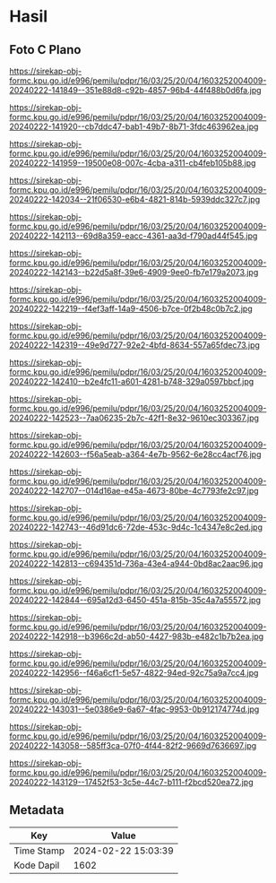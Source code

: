 # Hasil

## Foto C Plano

https://sirekap-obj-formc.kpu.go.id/e996/pemilu/pdpr/16/03/25/20/04/1603252004009-20240222-141849--351e88d8-c92b-4857-96b4-44f488b0d6fa.jpg

https://sirekap-obj-formc.kpu.go.id/e996/pemilu/pdpr/16/03/25/20/04/1603252004009-20240222-141920--cb7ddc47-bab1-49b7-8b71-3fdc463962ea.jpg

https://sirekap-obj-formc.kpu.go.id/e996/pemilu/pdpr/16/03/25/20/04/1603252004009-20240222-141959--19500e08-007c-4cba-a311-cb4feb105b88.jpg

https://sirekap-obj-formc.kpu.go.id/e996/pemilu/pdpr/16/03/25/20/04/1603252004009-20240222-142034--21f06530-e6b4-4821-814b-5939ddc327c7.jpg

https://sirekap-obj-formc.kpu.go.id/e996/pemilu/pdpr/16/03/25/20/04/1603252004009-20240222-142113--69d8a359-eacc-4361-aa3d-f790ad44f545.jpg

https://sirekap-obj-formc.kpu.go.id/e996/pemilu/pdpr/16/03/25/20/04/1603252004009-20240222-142143--b22d5a8f-39e6-4909-9ee0-fb7e179a2073.jpg

https://sirekap-obj-formc.kpu.go.id/e996/pemilu/pdpr/16/03/25/20/04/1603252004009-20240222-142219--f4ef3aff-14a9-4506-b7ce-0f2b48c0b7c2.jpg

https://sirekap-obj-formc.kpu.go.id/e996/pemilu/pdpr/16/03/25/20/04/1603252004009-20240222-142319--49e9d727-92e2-4bfd-8634-557a65fdec73.jpg

https://sirekap-obj-formc.kpu.go.id/e996/pemilu/pdpr/16/03/25/20/04/1603252004009-20240222-142410--b2e4fc11-a601-4281-b748-329a0597bbcf.jpg

https://sirekap-obj-formc.kpu.go.id/e996/pemilu/pdpr/16/03/25/20/04/1603252004009-20240222-142523--7aa06235-2b7c-42f1-8e32-9610ec303367.jpg

https://sirekap-obj-formc.kpu.go.id/e996/pemilu/pdpr/16/03/25/20/04/1603252004009-20240222-142603--f56a5eab-a364-4e7b-9562-6e28cc4acf76.jpg

https://sirekap-obj-formc.kpu.go.id/e996/pemilu/pdpr/16/03/25/20/04/1603252004009-20240222-142707--014d16ae-e45a-4673-80be-4c7793fe2c97.jpg

https://sirekap-obj-formc.kpu.go.id/e996/pemilu/pdpr/16/03/25/20/04/1603252004009-20240222-142743--46d91dc6-72de-453c-9d4c-1c4347e8c2ed.jpg

https://sirekap-obj-formc.kpu.go.id/e996/pemilu/pdpr/16/03/25/20/04/1603252004009-20240222-142813--c694351d-736a-43e4-a944-0bd8ac2aac96.jpg

https://sirekap-obj-formc.kpu.go.id/e996/pemilu/pdpr/16/03/25/20/04/1603252004009-20240222-142844--695a12d3-6450-451a-815b-35c4a7a55572.jpg

https://sirekap-obj-formc.kpu.go.id/e996/pemilu/pdpr/16/03/25/20/04/1603252004009-20240222-142918--b3966c2d-ab50-4427-983b-e482c1b7b2ea.jpg

https://sirekap-obj-formc.kpu.go.id/e996/pemilu/pdpr/16/03/25/20/04/1603252004009-20240222-142956--f46a6cf1-5e57-4822-94ed-92c75a9a7cc4.jpg

https://sirekap-obj-formc.kpu.go.id/e996/pemilu/pdpr/16/03/25/20/04/1603252004009-20240222-143031--5e0386e9-6a67-4fac-9953-0b912174774d.jpg

https://sirekap-obj-formc.kpu.go.id/e996/pemilu/pdpr/16/03/25/20/04/1603252004009-20240222-143058--585ff3ca-07f0-4f44-82f2-9669d7636697.jpg

https://sirekap-obj-formc.kpu.go.id/e996/pemilu/pdpr/16/03/25/20/04/1603252004009-20240222-143129--17452f53-3c5e-44c7-b111-f2bcd520ea72.jpg


## Metadata

| Key        | Value               |
| ---------- | ------------------- |
| Time Stamp | 2024-02-22 15:03:39 |
| Kode Dapil | 1602                |



